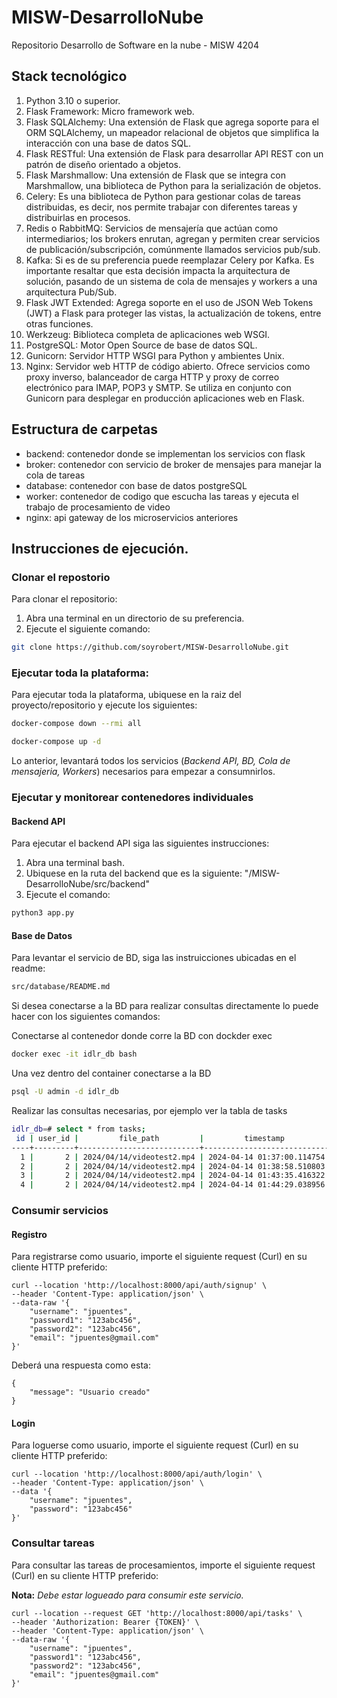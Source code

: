 # MISW-DesarrolloNube
Repositorio Desarrollo de Software en la nube - MISW 4204

## Stack tecnológico

1. Python 3.10 o superior.
2. Flask Framework: Micro framework web.
3. Flask SQLAlchemy: Una extensión de Flask que agrega soporte para el ORM SQLAlchemy, un 
mapeador relacional de objetos que simplifica la interacción con una base de datos SQL.
4. Flask RESTful: Una extensión de Flask para desarrollar API REST con un patrón de diseño 
orientado a objetos.
5. Flask Marshmallow: Una extensión de Flask que se integra con Marshmallow, una biblioteca de 
Python para la serialización de objetos.
6. Celery: Es una biblioteca de Python para gestionar colas de tareas distribuidas, es decir, nos 
permite trabajar con diferentes tareas y distribuirlas en procesos. 
7. Redis o RabbitMQ: Servicios de mensajería que actúan como intermediarios; los brokers 
enrutan, agregan y permiten crear servicios de publicación/subscripción, comúnmente 
llamados servicios pub/sub.
8. Kafka: Si es de su preferencia puede reemplazar Celery por Kafka. Es importante resaltar que 
esta decisión impacta la arquitectura de solución, pasando de un sistema de cola de mensajes y 
workers a una arquitectura Pub/Sub.
9. Flask JWT Extended: Agrega soporte en el uso de JSON Web Tokens (JWT) a Flask para proteger 
las vistas, la actualización de tokens, entre otras funciones. 
10. Werkzeug: Biblioteca completa de aplicaciones web WSGI. 
11. PostgreSQL: Motor Open Source de base de datos SQL.
12. Gunicorn: Servidor HTTP WSGI para Python y ambientes Unix. 
13. Nginx: Servidor web HTTP de código abierto. Ofrece servicios como proxy inverso, balanceador 
de carga HTTP y proxy de correo electrónico para IMAP, POP3 y SMTP. Se utiliza en conjunto 
con Gunicorn para desplegar en producción aplicaciones web en Flask. 


## Estructura de carpetas

* backend: contenedor donde se implementan los servicios con flask
* broker: contenedor con servicio de broker de mensajes para manejar la cola de tareas
* database: contenedor con base de datos postgreSQL
* worker: contenedor de codigo que escucha las tareas y ejecuta el trabajo de procesamiento de video
* nginx: api gateway de los microservicios anteriores


## Instrucciones de ejecución.

### Clonar el repostorio
Para clonar el repositorio:

1. Abra una terminal en un directorio de su preferencia.
2. Ejecute el siguiente comando:
```bash
git clone https://github.com/soyrobert/MISW-DesarrolloNube.git
```

### Ejecutar toda la plataforma:
Para ejecutar toda la plataforma, ubiquese en la raiz del proyecto/repositorio y ejecute los siguientes:

```bash
docker-compose down --rmi all
```

```bash
docker-compose up -d
```
Lo anterior, levantará todos los servicios (_Backend API, BD, Cola de mensajeria, Workers_) necesarios para empezar a consumnirlos.

### Ejecutar y monitorear contenedores individuales

#### Backend API
Para ejecutar el backend API siga las siguientes instrucciones:

1. Abra una terminal bash.
2. Ubiquese en la ruta del backend que es la siguiente: "/MISW-DesarrolloNube/src/backend"
3. Ejecute el comando:

```bash
python3 app.py
```


#### Base de Datos
Para levantar el servicio de BD, siga las instruicciones ubicadas en el readme:

```bash
src/database/README.md
```

Si desea conectarse a la BD para realizar consultas directamente lo puede hacer con los siguientes comandos:

Conectarse al contenedor donde corre la BD con dockder exec
```bash
docker exec -it idlr_db bash
```

Una vez dentro del container conectarse a la BD
```bash
psql -U admin -d idlr_db
```

Realizar las consultas necesarias, por ejemplo ver la tabla de tasks
```bash
idlr_db=# select * from tasks;
 id | user_id |         file_path         |         timestamp          |  status
----+---------+---------------------------+----------------------------+-----------
  1 |       2 | 2024/04/14/videotest2.mp4 | 2024-04-14 01:37:00.114754 | processed
  2 |       2 | 2024/04/14/videotest2.mp4 | 2024-04-14 01:38:58.510803 | processed
  3 |       2 | 2024/04/14/videotest2.mp4 | 2024-04-14 01:43:35.416322 | processed
  4 |       2 | 2024/04/14/videotest2.mp4 | 2024-04-14 01:44:29.038956 | processed
```

### Consumir servicios

#### Registro
Para registrarse como usuario, importe el siguiente request (Curl) en su cliente HTTP preferido:

```curl
curl --location 'http://localhost:8000/api/auth/signup' \
--header 'Content-Type: application/json' \
--data-raw '{
    "username": "jpuentes",
    "password1": "123abc456",
    "password2": "123abc456",
    "email": "jpuentes@gmail.com"
}'
```

Deberá una respuesta como esta:

```curl
{
    "message": "Usuario creado"
}
```

#### Login
Para loguerse como usuario, importe el siguiente request (Curl) en su cliente HTTP preferido:

```curl
curl --location 'http://localhost:8000/api/auth/login' \
--header 'Content-Type: application/json' \
--data '{
    "username": "jpuentes",
    "password": "123abc456"
}'
```

### Consultar tareas
Para consultar las tareas de procesamientos, importe el siguiente request (Curl) en su cliente HTTP preferido:

**Nota:**  _Debe estar logueado para consumir este servicio._

```curl
curl --location --request GET 'http://localhost:8000/api/tasks' \
--header 'Authorization: Bearer {TOKEN}' \
--header 'Content-Type: application/json' \
--data-raw '{
    "username": "jpuentes",
    "password1": "123abc456",
    "password2": "123abc456",
    "email": "jpuentes@gmail.com"
}'
```



